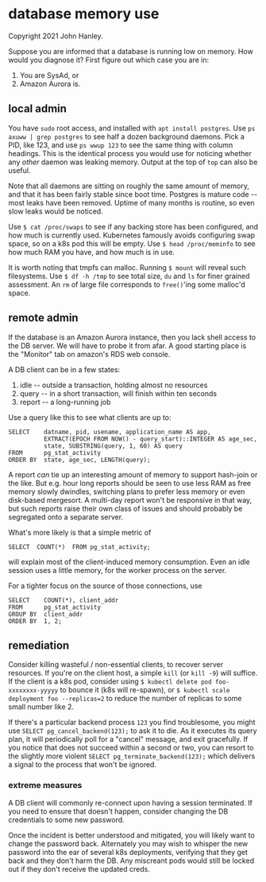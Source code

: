 
# database memory use

Copyright 2021 John Hanley.

Suppose you are informed that a database is running low on memory.
How would you diagnose it?
First figure out which case you are in:

1. You are SysAd, or
2. Amazon Aurora is.

## local admin

You have `sudo` root access,
and installed with `apt install postgres`.
Use `ps axuww | grep postgres` to see half a dozen background daemons.
Pick a PID, like 123, and use `ps wwup 123` to see
the same thing with column headings.
This is the identical process you would use
for noticing whether any _other_ daemon was leaking memory.
Output at the top of `top` can also be useful.

Note that all daemons are sitting on roughly the same amount of memory,
and that it has been fairly stable since boot time.
Postgres is mature code -- most leaks have been removed.
Uptime of many months is routine,
so even slow leaks would be noticed.

Use `$ cat /proc/swaps` to see if any backing store has been configured,
and how much is currently used.
Kubernetes famously avoids configuring swap space,
so on a k8s pod this will be empty.
Use `$ head /proc/meminfo` to see how much RAM you have,
and how much is in use.

It is worth noting that tmpfs can malloc.
Running `$ mount` will reveal such filesystems.
Use `$ df -h /tmp` to see total size,
`du` and `ls` for finer grained assessment.
An `rm` of large file corresponds to `free()`'ing
some malloc'd space.

## remote admin

If the database is an Amazon Aurora instance,
then you lack shell access to the DB server.
We will have to probe it from afar.
A good starting place is the "Monitor"
tab on amazon's RDS web console.

A DB client can be in a few states:

1. idle -- outside a transaction, holding almost no resources
2. query -- in a short transaction, will finish within ten seconds
3. report -- a long-running job

Use a query like this to see what clients are up to:

    SELECT    datname, pid, usename, application_name AS app,
              EXTRACT(EPOCH FROM NOW() - query_start)::INTEGER AS age_sec,
              state, SUBSTRING(query, 1, 60) AS query
    FROM      pg_stat_activity
    ORDER BY  state, age_sec, LENGTH(query);

A report _can_ tie up an interesting amount of memory
to support hash-join or the like.
But e.g. hour long reports should be seen to use less RAM
as free memory slowly dwindles, switching plans
to prefer less memory or even disk-based mergesort.
A multi-day report won't be responsive in that way,
but such reports raise their own class of issues
and should probably be segregated onto a separate server.

What's more likely is that a simple metric of

    SELECT  COUNT(*)  FROM pg_stat_activity;

will explain most of the client-induced memory consumption.
Even an idle session uses a little memory,
for the worker process on the server.

For a tighter focus on the source of those connections, use

    SELECT    COUNT(*), client_addr
    FROM      pg_stat_activity
    GROUP BY  client_addr
    ORDER BY  1, 2;

## remediation

Consider killing wasteful / non-essential clients,
to recover server resources.
If you're on the client host,
a simple `kill` (or `kill -9`) will suffice.
If the client is a k8s pod,
consider using `$ kubectl delete pod foo-xxxxxxxx-yyyyy`
to bounce it (k8s will re-spawn),
or `$ kubectl scale deployment foo --replicas=2`
to reduce the number of replicas
to some small number like 2.

If there's a particular backend process `123` you find troublesome,
you might use `SELECT pg_cancel_backend(123);` to ask it to die.
As it executes its query plan, it will periodically poll
for a "cancel" message, and exit gracefully.
If you notice that does not succeed within a second or two,
you can resort to the slightly more violent
`SELECT pg_terminate_backend(123);`
which delivers a signal to the process that won't be ignored.

### extreme measures

A DB client will commonly re-connect upon having a session terminated.
If you need to ensure that doesn't happen,
consider changing the DB credentials to some new password.

Once the incident is better understood and mitigated,
you will likely want to change the password back.
Alternately you may wish to whisper the new password
into the ear of several k8s deployments,
verifying that they get back and they don't harm the DB.
Any miscreant pods would still be locked out
if they don't receive the updated creds.


<!---
Copyright 2021 John Hanley.

Permission is hereby granted, free of charge, to any person obtaining a
copy of this software and associated documentation files (the "Software"),
to deal in the Software without restriction, including without limitation
the rights to use, copy, modify, merge, publish, distribute, sublicense,
and/or sell copies of the Software, and to permit persons to whom the
Software is furnished to do so, subject to the following conditions:
The above copyright notice and this permission notice shall be included in
all copies or substantial portions of the Software.
The software is provided "AS IS", without warranty of any kind, express or
implied, including but not limited to the warranties of merchantability,
fitness for a particular purpose and noninfringement. In no event shall
the authors or copyright holders be liable for any claim, damages or
other liability, whether in an action of contract, tort or otherwise,
arising from, out of or in connection with the software or the use or
other dealings in the software.
--->
